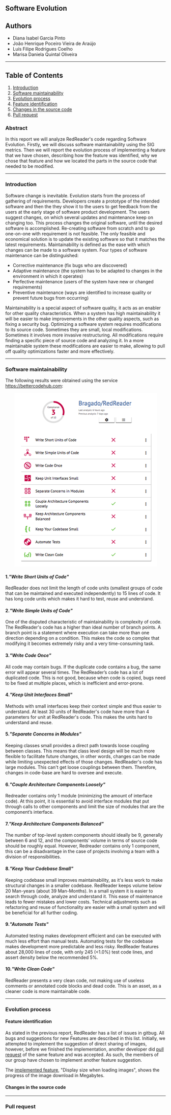 ## Software Evolution

## Authors

* Diana Isabel Garcia Pinto
* João Henrique Poceiro Vieira de Araújo
* Luís Filipe Rodrigues Coelho
* Marisa Daniela Quintal Oliveira

---
## Table of Contents
1. [Introduction](#intro)
2. [Software maintainability](#maint)
3. [Evolution process](#evol)
  1. [Feature identification](#ident)
  2. [Changes in the source code](#change)
4. [Pull request](#pull)

### Abstract

In this report we will analyze RedReader's code regarding Software Evolution. Firstly, we will discuss software maintainability using the SIG metrics. Then we will report the evolution process of implementing a feature that we have chosen, describing how the feature was identified, why we chose that feature and how we located the parts in the source code that needed to be modified.

---

### <a name="intro"></a> Introduction

Software change is inevitable. Evolution starts from the process of gathering of requirements. Developers create a prototype of the intended software and then the they show it to the users to get feedback from the users at the early stage of software product development. The users suggest changes, on which several updates and maintenance keep on changing too. This process changes the original software, until the desired software is accomplished. Re-creating software from scratch and to go one-on-one with requirement is not feasible. The only feasible and economical solution is to update the existing software so that it matches the latest requirements.
Maintainability is defined as the ease with which changes can be made to a software system. Four types of software maintenance can be distinguished:

* Corrective maintenance (fix bugs who are discovered)
* Adaptive maintenance (the system has to be adapted to changes in the environment in which it operates)
* Perfective maintenance (users of the system have new or changed requirements)
* Preventive maintenance (ways are identified to increase quality or prevent future bugs from occurring) 

Maintainability is a special aspect of software quality, it acts as an enabler for other quality characteristics. When a system has high maintainability it will be easier to make improvements in the other quality aspects, such as fixing a security bug. 
Optimizing a software system requires modifications to its source code. Sometimes they are small, local modifications. Sometimes it involves more invasive restructuring. All modifications require finding a specific piece of source code and analyzing it. In a more maintainable system these modifications are easier to make, allowing to pull off quality optimizations faster and more effectively.

---

### <a name="maint"></a> Software maintainability

The following results were obtained using the service https://bettercodehub.com:

<p align="center">
  <img src="https://github.com/Bragado/RedReader/blob/master/esofDocs/img/maintenance.png" alt="Maintenance"/>
</p>

#### 1.*"Write Short Units of Code"*

RedReader does not limit the length of code units (smallest groups of code that can be maintained and executed independently) to 15 lines of code. It has long code units which makes it hard to test, reuse and understand.

#### 2.*"Write Simple Units of Code"*

One of the disputed characteristic of maintainability is complexity of code.
The RedReader's code has a higher than ideal number of branch points. A branch point is a statement where execution can take more than one direction depending on a condition. This makes the code so complex that modifying it becomes extremely risky and a very time-consuming task.

#### 3.*"Write Code Once"*

All code may contain bugs. If the duplicate code contains a bug, the same error will appear several times.
The RedReader’s code has a lot of duplicated code. This is not good, because when code is copied, bugs need to be fixed at multiple places, which is inefficient and error-prone.

#### 4.*"Keep Unit Interfaces Small"*

Methods with small interfaces keep their context simple and thus easier to understand.
At least 30 units of RedReader's code have more than 4 parameters for unit at RedReader's code. This makes the units hard to understand and reuse.

#### 5.*"Separate Concerns in Modules"*

Keeping classes small provides a direct path towards loose coupling between classes. This means that class level design will be much more flexible to facilitate future changes, in other words, changes can be made while limiting unexpected effects of those changes.
RedReader's code has large modules. This can't get loose couplings between them. Therefore, changes in code-base are hard to oversee and execute.

#### 6.*"Couple Architecture Components Loosely"*

Redreader contains only 1 module (minimizing the amount of interface code). At this point, it is essential to avoid interface modules that put through calls to other components and limit the size of modules that are the component’s interface.

#### 7.*"Keep Architecture Components Balanced"*

The number of top-level system components should ideally be 9, generally between 6 and 12, and the components’ volume in terms of source code should be roughly equal. However, Redreader contains only 1 component, this can be a disadvantage in the case of projects involving a team with a division of responsibilities.

#### 8.*"Keep Your Codebase Small"*

Keeping codebase small improves maintainability, as it's less work to make structural changes in a smaller codebase. RedReader keeps volume below 20 Man-years (about 39 Man-Months).
In a small system it is easier to search through code, analyze and understand it. This ease of maintenance leads to fewer mistakes and lower costs.
Technical adjustments such as refactoring and reuse of functionality are easier with a small system and will be beneficial for all further coding.

#### 9.*"Automate Tests"*

Automated testing makes development efficient and can be executed with much less effort than manual tests. Automating tests for the codebase makes development more predictable and less risky.
RedReader features about 28,000 lines of code, with only 245 (<1.0%) test code lines, and assert density below the recommended 5%.

#### 10.*"Write Clean Code"*

RedReader presents a very clean code, not making use of useless comments or annotated code blocks and dead code. This is an asset, as a cleaner code is more maintainable code.

---

### <a name="evol"></a> Evolution process

#### <a name="ident"></a> Feature identification

As stated in the previous report, RedReader has a list of issues in gitbug. All bugs and suggestions for new
Features are described in this list. Initially, we attempted to implement the suggestion of direct sharing of images, however, before we finished the implementation, another developer did [pull request](https://github.com/QuantumBadger/RedReader/issues/413) of the same feature and was accepted. As such, the members of our group have chosen to implement another feature suggestion.
 
The [implemented feature](https://github.com/QuantumBadger/RedReader/pull/422), "Display size when loading images", shows the progress of the image download in
Megabytes.


#### <a name="change"></a> Changes in the source code

---

### <a name="pull"></a> Pull request
